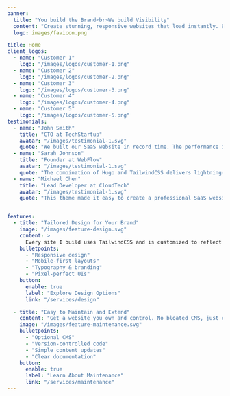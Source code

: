 ```yaml
---
banner:
  title: "You build the Brand<br>We build Visibility"
  content: "Create stunning, responsive websites that load instantly. Built with Hugo and TailwindCSS for maximum performance and flexibility. This is the moment to renew your brand with a state-of-the-art website. — Perfect for small businesses, startups, and personal brands."
  logo: images/favicon.png

title: Home
client_logos:
  - name: "Customer 1"
    logo: "/images/logos/customer-1.png"
  - name: "Customer 2"
    logo: "/images/logos/customer-2.png"
  - name: "Customer 3"
    logo: "/images/logos/customer-3.png"
  - name: "Customer 4"
    logo: "/images/logos/customer-4.png"
  - name: "Customer 5"
    logo: "/images/logos/customer-5.png"
testimonials:
  - name: "John Smith"
    title: "CTO at TechStartup"
    avatar: "/images/testimonial-1.svg"
    quote: "We built our SaaS website in record time. The performance is incredible, and our users love the modern, clean design."
  - name: "Sarah Johnson"
    title: "Founder at WebFlow"
    avatar: "/images/testimonial-1.svg"
    quote: "The combination of Hugo and TailwindCSS delivers lightning-fast performance. Our website loads instantly, which has significantly improved our conversion rates."
  - name: "Michael Chen"
    title: "Lead Developer at CloudTech"
    avatar: "/images/testimonial-1.svg"
    quote: "This theme made it easy to create a professional SaaS website. The build times are incredibly fast, and the code is clean and maintainable."


features:
  - title: "Tailored Design for Your Brand"
    image: "/images/feature-design.svg"
    content: >
      Every site I build uses TailwindCSS and is customized to reflect your brand. Clean design, modern UI, and fully responsive layouts.
    bulletpoints:
      - "Responsive design"
      - "Mobile-first layouts"
      - "Typography & branding"
      - "Pixel-perfect UIs"
    button:
      enable: true
      label: "Explore Design Options"
      link: "/services/design"

  - title: "Easy to Maintain and Extend"
    content: "Get a website you own and control. No bloated CMS, just clean code and optional CMS integration if needed (e.g. DecapCMS)."
    image: "/images/feature-maintenance.svg"
    bulletpoints:
      - "Optional CMS"
      - "Version-controlled code"
      - "Simple content updates"
      - "Clear documentation"
    button:
      enable: true
      label: "Learn About Maintenance"
      link: "/services/maintenance"
---
```

